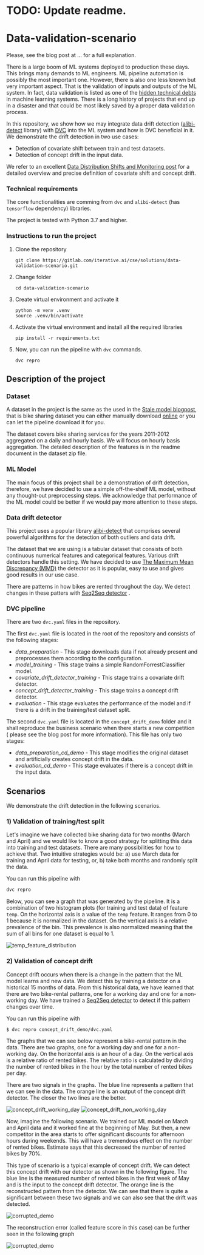 # TODO: Update readme.

# Data-validation-scenario

Please, see the blog post at ... for a full explanation.

There is a large boom of ML systems deployed to production these days. This
brings many demands to ML engineers. ML pipeline automation is possibly the most
important one. However, there is also one less known but very important aspect.
That is the validation of inputs and outputs of the ML system. In fact, data
validation is listed as one of
the [hidden technical debts](https://proceedings.neurips.cc/paper/2015/file/86df7dcfd896fcaf2674f757a2463eba-Paper.pdf)
in machine learning systems. There is a long history of projects that end up in
a disaster and that could be most likely saved by a proper data validation
process.

In this repository, we show how we may integrate data drift
detection ([alibi-detect](https://github.com/SeldonIO/alibi-detect) library)
with [DVC](https://dvc.org/) into the ML system and how is DVC beneficial in it.
We demonstrate the drift detection in two use cases:

- Detection of covariate shift between train and test datasets.
- Detection of concept drift in the input data.

We refer to an
excellent [Data Distribution Shifts and Monitoring post](https://huyenchip.com/2022/02/07/data-distribution-shifts-and-monitoring.html)
for a detailed overview and precise definition of covariate shift and concept
drift.

### Technical requirements

The core functionalities are comming from `dvc` and `alibi-detect`
(has `tensorflow` dependency) libraries.

The project is tested with Python 3.7 and higher.

### Instructions to run the project

1. Clone the repository
    ```commandline
    git clone https://gitlab.com/iterative.ai/cse/solutions/data-validation-scenario.git
    ```
2. Change folder
    ```commandline
    cd data-validation-scenario
    ```
3. Create virtual environment and activate it
    ```commandline
    python -m venv .venv
    source .venv/bin/activate
    ```
4. Activate the virtual environment and install all the required libraries
    ```commandline
    pip install -r requirements.txt
    ```
5. Now, you can run the pipeline with `dvc` commands.
    ```commandline
    dvc repro
    ```

## Description of the project

### Dataset

A dataset in the project is the same as the used in
the [Stale model blogpost](https://dvc.org/blog/stale-models), that is bike
sharing dataset you can either manually
download [online](https://archive.ics.uci.edu/ml/machine-learning-databases/00275/Bike-Sharing-Dataset.zip)
or you can let the pipeline download it for you.

The dataset covers bike sharing services for the years 2011-2012 aggregated on a
daily and hourly basis. We will focus on hourly basis aggregation. The detailed
description of the features is in the readme document in the dataset zip file.

### ML Model

The main focus of this project shall be a demonstration of drift detection,
therefore, we have decided to use a simple off-the-shelf ML model, without any
thought-out preprocessing steps. We acknowledge that performance of the ML model
could be better if we would pay more attention to these steps.

### Data drift detector

This project uses a popular
library [alibi-detect](https://docs.seldon.io/projects/alibi-detect/en/latest/overview/algorithms.html)
that comprises several powerful algorithms for the detection of both outliers
and data drift.

The dataset that we are using is a tabular dataset that consists of both
continuous numerical features and categorical features. Various drift detectors
handle this setting. We have decided to
use [The Maximum Mean Discrepancy (MMD)](https://docs.seldon.io/projects/alibi-detect/en/latest/cd/methods/mmddrift.html)
the detector as it is popular, easy to use and gives good results in our use
case.

There are patterns in how bikes are rented throughout the day. We detect changes
in these patters
with [Seq2Seq detector](https://docs.seldon.io/projects/alibi-detect/en/latest/examples/od_seq2seq_ecg.html)
.

### DVC pipeline

There are two `dvc.yaml` files in the repository.

The first `dvc.yaml` file is located in the root of the repository and consists
of the following stages:

- *data_preparation* - This stage downloads data if not already present and
  preprocesses them according to the configuration.
- *model_training* - This stage trains a simple RandomForrestClassifier model.
- *covariate_drift_detector_training* - This stage trains a covariate drift
  detector.
- *concept_drift_detector_training* - This stage trains a concept drift
  detector.
- *evaluation* - This stage evaluates the performance of the model and if there
  is a drift in the training/test dataset split.

The second `dvc.yaml` file is located in the `concept_drift_demo` folder and it
shall reproduce the business scenario when there starts a new competition (
please see the blog post for more information). This file has only two stages:

- *data_preparation_cd_demo* - This stage modifies the original dataset and
  artificially creates concept drift in the data.
- *evaluation_cd_demo* - This stage evaluates if there is a concept drift in the
  input data.

## Scenarios

We demonstrate the drift detection in the following scenarios.

### 1) Validation of training/test split

Let's imagine we have collected bike sharing data for two months (March and
April) and we would like to know a good strategy for splitting this data into
training and test datasets. There are many possibilities for how to achieve
that. Two intuitive strategies would be: a) use March data for training and
April data for testing, or, b) take both months and randomly split the data.

You can run this pipeline with

```bash
dvc repro
```

Below, you can see a graph that was generated by the pipeline. It is a
combination of two histogram plots
(for training and test data) of feature `temp`. On the horizontal axis is a
value of the `temp` feature. It ranges from 0 to 1 because it is normalized in
the dataset. On the vertical axis is a relative prevalence of the bin. This
prevalence is also normalized meaning that the sum of all bins for one dataset
is equal to 1.

![temp_feature_distribution](plots/temp_feature_distribution.png)

### 2) Validation of concept drift

Concept drift occurs when there is a change in the pattern that the ML model
learns and new data. We detect this by training a detector on a historical 15
months of data. From this historical data, we have learned that there are two
bike-rental patterns, one for a working day and one for a non-working day. We
have trained
a [Seq2Seq detector](https://docs.seldon.io/projects/alibi-detect/en/latest/examples/od_seq2seq_ecg.html)
to detect if this pattern changes over time.

You can run this pipeline with

```bash
$ dvc repro concept_drift_demo/dvc.yaml
```

The graphs that we can see below represent a bike-rental pattern in the data.
There are two graphs, one for a working day and one for a non-working day. On
the horizontal axis is an hour of a day. On the vertical axis is a relative
ratio of rented bikes. The relative ratio is calculated by dividing the number
of rented bikes in the hour by the total number of rented bikes per day.

There are two signals in the graphs. The blue line represents a pattern that we
can see in the data. The orange line is an output of the concept drift detector.
The closer the two lines are the better.

![concept_drift_working_day](plots/concept_drift_working_day.png)
![concept_drift_non_working_day](plots/concept_drift_non_working_day.png)

Now, imagine the following scenario. We trained our ML model on March and April
data and it worked fine at the beginning of May. But then, a new competitor in
the area starts to offer significant discounts for afternoon hours during
weekends. This will have a tremendous effect on the number of rented bikes.
Estimate says that this decreased the number of rented bikes by 70%.

This type of scenario is a typical example of concept drift. We can detect this
concept drift with our detector as shown in the following figure. The blue line
is the measured number of rented bikes in the first week of May and is the input
to the concept drift detector. The orange line is the reconstructed pattern from
the detector. We can see that there is quite a significant between these two
signals and we can also see that the drift was detected.

![corrupted_demo](concept_drift_demo/plots/corrupted_demo.png)

The reconstruction error (called feature score in this case) can be further seen
in the following graph

![corrupted_demo](concept_drift_demo/plots/demo_feature_score.png)
